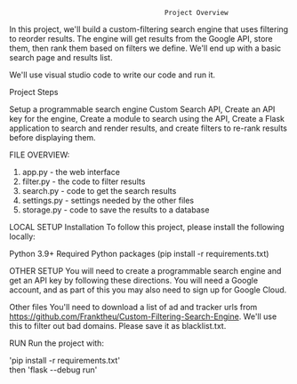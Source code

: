                                            Project Overview
In this project, we'll build a custom-filtering search engine that uses filtering to reorder results. The engine will get results from the Google API, store them, then rank them based on filters we define. We'll end up with a basic search page and results list.

We'll use visual studio code to write our code and run it.

Project Steps

Setup a programmable search engine Custom Search API, 
Create an API key for the engine, 
Create a module to search using the API, 
Create a Flask application to search and render results, 
and create filters to re-rank results before displaying them.

FILE OVERVIEW:

1. app.py - the web interface
2. filter.py - the code to filter results
3. search.py - code to get the search results
4. settings.py - settings needed by the other files
5. storage.py - code to save the results to a database

LOCAL SETUP
Installation
To follow this project, please install the following locally:

Python 3.9+
Required Python packages (pip install -r requirements.txt)

OTHER SETUP
You will need to create a programmable search engine and get an API key by following these directions. You will need a Google account, and as part of this you may also need to sign up for Google Cloud.

Other files
You'll need to download a list of ad and tracker urls from https://github.com/Franktheu/Custom-Filtering-Search-Engine. We'll use this to filter out bad domains. Please save it as blacklist.txt.

RUN
Run the project with:

'pip install -r requirements.txt'  
 then 'flask --debug run'

